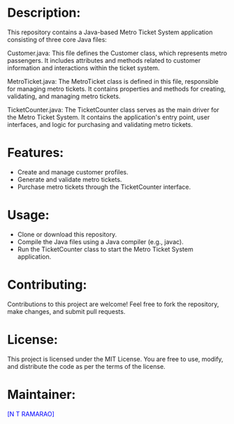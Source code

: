 

# Description:

This repository contains a Java-based Metro Ticket System application consisting of three core Java files:

Customer.java: This file defines the Customer class, which represents metro passengers. It includes attributes and methods related to customer information and interactions within the ticket system.

MetroTicket.java: The MetroTicket class is defined in this file, responsible for managing metro tickets. It contains properties and methods for creating, validating, and managing metro tickets.

TicketCounter.java: The TicketCounter class serves as the main driver for the Metro Ticket System. It contains the application's entry point, user interfaces, and logic for purchasing and validating metro tickets.

# Features:

<ul style="list-style-type: disc;">
    <li>Create and manage customer profiles.</li>
    <li>Generate and validate metro tickets.</li>
    <li>Purchase metro tickets through the TicketCounter interface.</li>
</ul>

# Usage:

<ul style="list-style-type: disc;">
    <li>Clone or download this repository.</li>
    <li>Compile the Java files using a Java compiler (e.g., javac).</li>
    <li>Run the TicketCounter class to start the Metro Ticket System application.</li>
</ul>
 
# Contributing:

Contributions to this project are welcome! Feel free to fork the repository, make changes, and submit pull requests.

# License:

This project is licensed under the MIT License. You are free to use, modify, and distribute the code as per the terms of the license.

# Maintainer:

<span style="color: blue;">[N T RAMARAO]</span>





